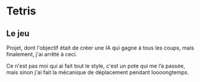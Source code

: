 # Tetris
## Le jeu

Projet, dont l'objectif était de créer une IA qui gagne à tous les coups, mais finalement, j'ai arrêté à ceci.

Ce n'est pas moi qui ai fait tout le style, c'est un pote qui me l’a passée, mais sinon j'ai fait la mécanique de déplacement pendant loooongtemps.
